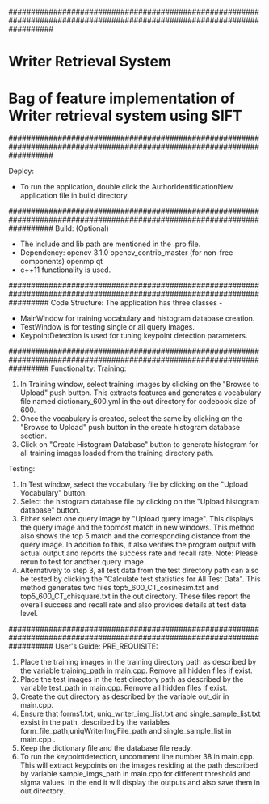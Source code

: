 ##########################################################################################################################
# Writer Retrieval System
# Bag of feature implementation of Writer retrieval system using SIFT
##########################################################################################################################	

Deploy:
- To run the application, double click the AuthorIdentificationNew application file in build directory.

##########################################################################################################################
Build: (Optional)
- The include and lib path are mentioned in the .pro file.
- Dependency: opencv 3.1.0
			opencv_contrib_master (for non-free components)
			openmp
			qt
- c++11 functionality is used.

#########################################################################################################################
Code Structure:
The application has three classes -
- MainWindow for training vocabulary and histogram database creation.
- TestWindow is for testing single or all query images. 
- KeypointDetection is used for tuning keypoint detection parameters.

#########################################################################################################################
Functionality:
Training:
1. In Training window, select training images by clicking on the "Browse to Upload" push button. 
   This extracts features and generates a vocabulary file named dictionary_600.yml in the out directory for codebook size of 600. 
2. Once the vocabulary is created, select the same by clicking on the "Browse to Upload" push button in the create histogram database section. 
3. Click on "Create Histogram Database" button to generate histogram for all training images loaded from the training directory path.

Testing:
1. In Test window, select the vocabulary file by clicking on the "Upload Vocabulary" button. 
2. Select the histogram database file by clicking on the "Upload histogram database" button. 
3. Either select one query image by "Upload query image". This displays the query image and the topmost match in new windows. 
   This method also shows the top 5 match and the corresponding distance from the query image. In addition to this, it also verifies the
   program output with actual output and reports the success rate and recall rate.
   Note: Please rerun to test for another query image.
4. Alternatively to step 3, all test data from the test directory path can also be tested by clicking the "Calculate test statistics for All Test Data".
   This method generates two files top5_600_CT_cosinesim.txt and top5_600_CT_chisquare.txt in the out directory. 
   These files report the overall success and recall rate and also provides details at test data level.

##########################################################################################################################
User's Guide:
PRE_REQUISITE:
1. Place the training images in the training directory path as described by the variable training_path in main.cpp. Remove all hidden files if exist.
2. Place the test images in the test directory path as described by the variable test_path in main.cpp. Remove all hidden files if exist.
3. Create the out directory as described by the variable out_dir in main.cpp.
4. Ensure that forms1.txt, uniq_writer_img_list.txt and single_sample_list.txt exsist in the path, described by the variables
   form_file_path,uniqWriterImgFile_path and single_sample_list in main.cpp . 
5. Keep the dictionary file and the database file ready.
6. To run the keypointdetection, uncomment line number 38 in main.cpp. 
   This will extract keypoints on the images residing at the path described by variable sample_imgs_path in main.cpp for different threshold and sigma values.
   In the end it will display the outputs and also save them in out directory.

